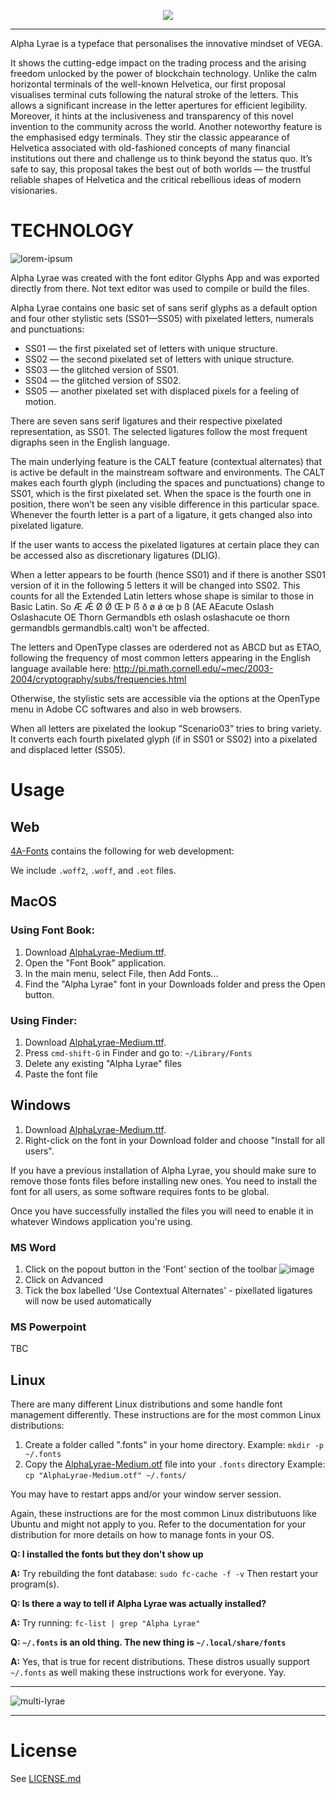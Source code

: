 <p align="center">
  <img src="https://user-images.githubusercontent.com/6678/142731484-c654c002-a4c6-4664-b44d-634c8bc5dbcf.png" />
</p>

---



Alpha Lyrae is a typeface that personalises the innovative mindset of VEGA. 

It shows the cutting-edge impact on the trading process and the arising freedom unlocked by the power of blockchain technology. Unlike the calm horizontal terminals of the well-known Helvetica, our first proposal visualises terminal cuts following the natural stroke of the letters. This allows a significant increase in the letter apertures for efficient legibility. Moreover, it hints at the inclusiveness and transparency of this novel invention to the community across the world. Another noteworthy feature is the emphasised edgy terminals. They stir the classic appearance of Helvetica associated with old-fashioned concepts of many financial institutions out there and challenge us to think beyond the status quo. It’s safe to say, this proposal takes the best out of both worlds — the trustful reliable shapes of Helvetica and the critical rebellious ideas of modern visionaries.


# TECHNOLOGY

![lorem-ipsum](https://user-images.githubusercontent.com/6678/142731503-121cce41-3aec-41c6-b422-8fd28e997c00.png)


Alpha Lyrae was created with the font editor Glyphs App and was exported directly from there. Not text editor was used to compile or build the files.

Alpha Lyrae contains one basic set of sans serif glyphs as a default option and four other stylistic sets (SS01—SS05) with pixelated letters, numerals and punctuations:
- SS01 — the first pixelated set of letters with unique structure.
- SS02 — the second pixelated set of letters with unique structure. 
- SS03 — the glitched version of SS01.
- SS04 — the glitched version of SS02.
- SS05 — another pixelated set with displaced pixels for a feeling of motion.

There are seven sans serif ligatures and their respective pixelated representation, as SS01.
The selected ligatures follow the most frequent digraphs seen in the English language.

The main underlying feature is the CALT feature (contextual alternates) that is active be default in the mainstream software and environments. 
The CALT makes each fourth glyph (including the spaces and punctuations) change to SS01, which is the first pixelated set. When the space is the fourth one in position, there won’t be seen any visible difference in this particular space. Whenever the fourth letter is a part of a ligature, it gets changed also into pixelated ligature.

If the user wants to access the pixelated ligatures at certain place they can be accessed also as discretionary ligatures (DLIG).


When a letter appears to be fourth (hence SS01) and if there is another SS01 version of it in the following 5 letters it will be changed into SS02. 
This counts for all the Extended Latin letters whose shape is similar to those in Basic Latin. So Æ Ǽ Ø Ǿ Œ Þ ẞ ð ø ǿ œ þ ß (AE AEacute Oslash Oslashacute OE Thorn Germandbls eth oslash oslashacute oe thorn germandbls germandbls.calt) won't be affected. 

The letters and OpenType classes are oderdered not as ABCD but as ETAO, following the frequency of most common letters appearing in the English language available here: http://pi.math.cornell.edu/~mec/2003-2004/cryptography/subs/frequencies.html

Otherwise, the stylistic sets are accessible via the options at the OpenType menu in Adobe CC softwares and also in web browsers.

When all letters are pixelated the lookup ”Scenario03” tries to bring variety. It converts each fourth pixelated glyph (if in SS01 or SS02) into a pixelated and displaced letter (SS05).


# Usage

## Web
[4A-Fonts](./4A-Fonts) contains the following for web development:

We include `.woff2`, `.woff`, and `.eot` files.


## MacOS

### Using Font Book:
1. Download [AlphaLyrae-Medium.ttf](./4A-Fonts/AlphaLyrae-Medium.ttf).
2. Open the "Font Book" application.
3. In the main menu, select File, then Add Fonts...
4. Find the "Alpha Lyrae" font in your Downloads folder and press the Open button.

### Using Finder:
1. Download [AlphaLyrae-Medium.ttf](./4A-Fonts/AlphaLyrae-Medium.ttf).
3. Press `cmd-shift-G` in Finder and go to: `~/Library/Fonts`
4. Delete any existing "Alpha Lyrae" files
5. Paste the font file

## Windows
1. Download [AlphaLyrae-Medium.ttf](./4A-Fonts/AlphaLyrae-Medium.ttf).
2. Right-click on the font in your Download folder and choose "Install for all users".

If you have a previous installation of Alpha Lyrae, you should make sure
to remove those fonts files before installing new ones. You need to
install the font for all users, as some software requires fonts to be
global.

Once you have successfully installed the files you will need to enable it in whatever Windows application you're using.

### MS Word
1. Click on the popout button in the 'Font' section of the toolbar
![image](https://user-images.githubusercontent.com/89918817/143014477-fb594769-93d3-4ea9-9028-c49814b6cb0e.png)
2. Click on Advanced
3. Tick the box labelled 'Use Contextual Alternates' - pixellated ligatures will now be used automatically

### MS Powerpoint
TBC


## Linux
There are many different Linux distributions and some handle font management
differently. These instructions are for the most common Linux distributions:

1. Create a folder called ".fonts" in your home directory.
   Example: `mkdir -p ~/.fonts`
2. Copy the [AlphaLyrae-Medium.otf](./4A-Fonts/AlphaLyrae-Medium.otf) file into your `.fonts` directory
   Example: `cp "AlphaLyrae-Medium.otf" ~/.fonts/`

You may have to restart apps and/or your window server session.

Again, these instructions are for the most common Linux distributuons like
Ubuntu and might not apply to you. Refer to the documentation for your
distribution for more details on how to manage fonts in your OS.

**Q: I installed the fonts but they don't show up**

**A:** Try rebuilding the font database:
   `sudo fc-cache -f -v`
   Then restart your program(s).

**Q: Is there a way to tell if Alpha Lyrae was actually installed?**

**A:** Try running: `fc-list | grep "Alpha Lyrae"`

**Q: `~/.fonts` is an old thing. The new thing is `~/.local/share/fonts`**

**A:** Yes, that is true for recent distributions. These distros usually support
   `~/.fonts` as well making these instructions work for everyone. Yay.

--- 

![multi-lyrae](https://user-images.githubusercontent.com/6678/142732686-a662004e-5be6-4bff-b043-e01d89f2ca90.png)

--- 

# License
See [LICENSE.md](./LICENSE.md)


